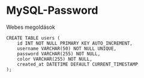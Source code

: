 # MySQL-Password
Webes megoldások

```
CREATE TABLE users (
    id INT NOT NULL PRIMARY KEY AUTO_INCREMENT,
    username VARCHAR(50) NOT NULL UNIQUE,
    password VARCHAR(255) NOT NULL,
    color VARCHAR(255) NOT NULL,
    created_at DATETIME DEFAULT CURRENT_TIMESTAMP
);
```
